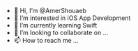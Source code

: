 - 👋 Hi, I’m @AmerShouaeb
- 👀 I’m interested in iOS App Development
- 🌱 I’m currently learning Swift
- 💞️ I’m looking to collaborate on ...
- 📫 How to reach me ...

<!---
AmerShouaeb/AmerShouaeb is a ✨ special ✨ repository because its `README.md` (this file) appears on your GitHub profile.
You can click the Preview link to take a look at your changes.
--->
